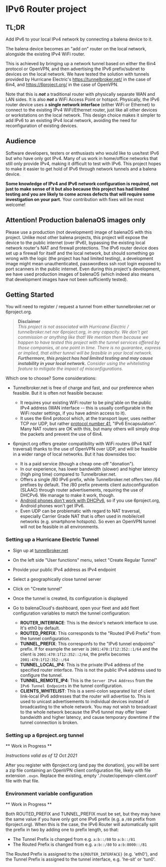 # IPv6 Router project

## TL;DR

Add IPv6 to your local IPv4 network by connecting a balena device to it.

The balena device becomes an "add on" router on the local network, alongside the
existing IPv4 WiFi router.

This is achieved by bringing up a network tunnel based on either the 6in4 protocol
or OpenVPN, and then advertising the IPv6 prefix/subnet to devices on the local network.
We have tested the solution with tunnels provided by Hurricane Electric's
https://tunnelbroker.net/ in the case of 6in4, and https://6project.org/ in the case
of OpenVPN.

Note that this is ***not*** a traditional router with physically separate WAN and LAN
sides. It is also ***not*** a WiFi Access Point or hotspot. Physically, the IPv6 router
device uses a **single network interface** (either WiFi or Ethernet) to connect to the
existing IPv4 WiFi/Ethernet router, just like all other devices or workstations on the
local network. This design choice makes it simpler to add IPv6 to an existing IPv4 local
network, avoiding the need for reconfiguration of existing devices.

## Audience

Software developers, testers or enthusiasts who would like to use/test IPv6 but who have
only got IPv4. Many of us work in home/office networks that still only provide IPv4,
making it difficult to test with IPv6. This project hopes to make it easier to get hold of
IPv6 through network tunnels and a balena device.

**Some knowledge of IPv4 and IPv6 network configuration is required, not just to make
sense of it but also because this project has had limited testing and you are likely to
come across defects that will require some investigation on your part.** Your contribution
with fixes will be most welcome!

## **Attention! Production balenaOS images only**

Please use a production (not development) image of balenaOS with this project. Unlike most
other balena projects, this project will expose the device to the public internet (over
IPv6), bypassing the existing local network router's NAT and firewall protections. The
IPv6 router device does set up a firewall for itself and the local network, but should
something go wrong with the logic (the project has had limited testing), a development
image might mean unauthenticated, passwordless ssh root login exposed to port scanners
in the public internet. Even during this project's development, we have used production
images of balenaOS (which indeed also means that development images have not been
sufficiently tested).

## Getting Started

You will need to register / request a tunnel from either tunnelbroker.net or
6project.org.

> **Disclaimer**  
> _This project is not associated with Hurricane Electric / tunnelbroker.net nor
> 6project.org, in any capacity. We don't get commission or anything like that! We mention
> them because we happen to have tested this project with the tunnel services offered by
> those companies, at one point in time. There is no guarantee, express or implied, that
> either tunnel will be feasible in your local network. **Furthermore, this project has
> had limited testing and may cause instability in your local network.** Consider using
> the whitelisting feature to mitigate the impact of misconfigurations._

Which one to choose? Some considerations:

* Tunnelbroker.net is free of charge and fast, and our preference when feasible.
  But it is often not feasible because:
  * It requires your existing WiFi router to be ping'able on the public IPv4 address
    (WAN interface -- this is usually configurable in the WiFi router settings, if you
    have admin access to it).
  * It uses the 6in4 protocol which, at the transport layer, uses neither TCP nor UDP,
    but rather [protocol number
    41](https://en.wikipedia.org/wiki/List_of_IP_protocol_numbers), "IPv6 Encapsulation".
    Many NAT routers are OK with this, but many others will simply drop the packets and
    prevent the use of 6in4.

* 6project.org offers greater compatibility with WiFi routers (IPv4 NAT traversal) thanks
  to the use of OpenVPN over UDP, and will be feasible in a wider range of local networks.
  But it has downsides too:
  * It is a paid service (though a cheap one-off "donation").
  * In our experience, has lower bandwidth (slower) and higher latency (high ping time)
    compared to Tunnelbroker.net.
  * Offers a single /80 IPv6 prefix, while Tunnelbroker.net offers two /64 prefixes by
    default. The /80 prefix prevents client autoconfiguration (SLAAC) through router
    advertisements, requiring the use of DHCPv6. We manage to make it work, though.
  * [Android phones don't work with
    DHCPv6](https://en.wikipedia.org/wiki/Comparison_of_IPv6_support_in_operating_systems),
    so if you use 6project.org, Android phones won't get IPv6.
  * Even UDP can be problematic with regard to NAT traversal, especially Carrier Grade NAT
    that is often used in mobile/cell networks (e.g. smartphone hotspots). So even an
    OpenVPN tunnel will not be feasible in all environments.

### Setting up a Hurricane Electric Tunnel

* Sign up at [tunnelbroker.net](https://tunnelbroker.net)
* On the left side "User functions" menu, select "Create Regular Tunnel"
* Provide your public IPv4 address as IPv4 endpoint
* Select a geographically close tunnel server
* Click on "Create tunnel"
* Once the tunnel is created, its configuration is displayed
* Go to balenaCloud's dashboard, open your fleet and add fleet configuration
  variables to match the tunnel configuration:

  * **ROUTER_INTERFACE**: This is the device's network interface to use. It's eth0 by default.
  * **ROUTED_PREFIX**: This corresponds to the "Routed IPv6 Prefix" from the tunnel configuration.
  * **TUNNEL_PREFIX**: This corresponfs to the "IPv6 tunnel endpoints" prefix. If for example the server is `2001:470:1f12:352::1/64`
    and the client is `2001:470:1f12:352::2/64`, the prefix becomes `2001:470:1f12:352::/64`
  * **TUNNEL_LOCAL_IP4**: This is the private IPv4 address of the specified router interface. This is not the public IPv4 address used to configure the tunnel.
  * **TUNNEL_REMOTE_IP4**: This is the `Server IPv4 Address` from the `IPv6 Tunnel Endpoints` in the  tunnel configuration.
  * **CLIENTS_WHITELIST**: This is a semi-colon separated list of client link-local IPv6 addresses that the router will advertise to. This is used to unicast advertisements to individual devices instead of broadcasting to the whole network. You may not wish to broadcast to the whole network because the IPv6 tunnel may offer lower bandwidth and higher latency, and cause temporary downtime if the tunnel connection is broken.

### Setting up a 6project.org tunnel

** Work in Progress **

_Instructions valid as of 12 Oct 2021_

After you register with 6project.org (and pay the donation), you will be sent a
zip file containing an OpenVPN client configuration file, likely with file
extension `.ovpn`. Replace the existing, empty './router/openvpn-client.conf'
file with that file.

### Environment variable configuration

** Work in Progress **

Both ROUTED_PREFIX and TUNNEL_PREFIX must be set, but they may have the same
value if you have only got one IPv6 prefix (e.g. a `/80` prefix from 6project.org).
When this is the case, the IPv6 Router will automatically split the prefix in two
by adding one to prefix length, so that:

* The Tunnel Prefix is changed from e.g. `a:b::/80` to `a:b::/81`
* The Routed Prefix is changed from e.g. `a:b::/80` to `a:b:8000::/81`

The Routed Prefix is assigned to the `${ROUTER_INTERFACE}` (e.g. 'eth0'), and
the Tunnel Prefix is assigned to the tunnel interface, e.g. 'he-sit' or 'tun0'.
